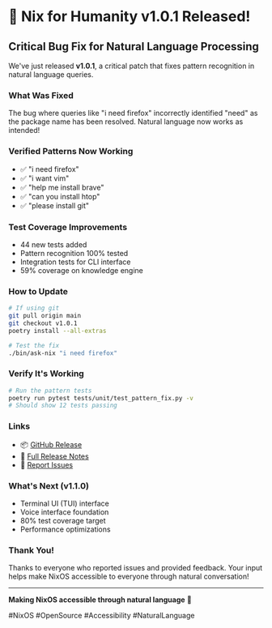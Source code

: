 # 🎉 Nix for Humanity v1.0.1 Released!

## Critical Bug Fix for Natural Language Processing

We've just released **v1.0.1**, a critical patch that fixes pattern recognition in natural language queries.

### What Was Fixed

The bug where queries like "i need firefox" incorrectly identified "need" as the package name has been resolved. Natural language now works as intended!

### Verified Patterns Now Working
- ✅ "i need firefox" 
- ✅ "i want vim"
- ✅ "help me install brave"
- ✅ "can you install htop"
- ✅ "please install git"

### Test Coverage Improvements
- 44 new tests added
- Pattern recognition 100% tested
- Integration tests for CLI interface
- 59% coverage on knowledge engine

### How to Update

```bash
# If using git
git pull origin main
git checkout v1.0.1
poetry install --all-extras

# Test the fix
./bin/ask-nix "i need firefox"
```

### Verify It's Working

```bash
# Run the pattern tests
poetry run pytest tests/unit/test_pattern_fix.py -v
# Should show 12 tests passing
```

### Links
- 📦 [GitHub Release](https://github.com/Luminous-Dynamics/nix-for-humanity/releases/tag/v1.0.1)
- 📖 [Full Release Notes](https://github.com/Luminous-Dynamics/nix-for-humanity/blob/v1.0.1/RELEASE-v1.0.1.md)
- 🐛 [Report Issues](https://github.com/Luminous-Dynamics/nix-for-humanity/issues)

### What's Next (v1.1.0)
- Terminal UI (TUI) interface
- Voice interface foundation
- 80% test coverage target
- Performance optimizations

### Thank You!
Thanks to everyone who reported issues and provided feedback. Your input helps make NixOS accessible to everyone through natural conversation!

---

**Making NixOS accessible through natural language** 🌊

#NixOS #OpenSource #Accessibility #NaturalLanguage
